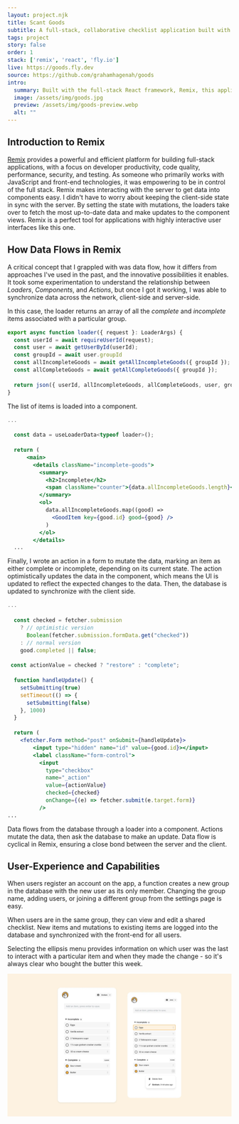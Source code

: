 ```yaml
---
layout: project.njk
title: Scant Goods
subtitle: A full-stack, collaborative checklist application built with Remix.
tags: project
story: false
order: 1
stack: ['remix', 'react', 'fly.io']
live: https://goods.fly.dev
source: https://github.com/grahamhagenah/goods
intro:
  summary: Built with the full-stack React framework, Remix, this application allows users to create groups edit a collaborative checklist that's always up-to-date.
  image: /assets/img/goods.jpg
  preview: /assets/img/goods-preview.webp
  alt: ""
---
```


## Introduction to Remix

<a href="https://remix.run/" target="_blank">Remix</a> provides a powerful and efficient platform for building full-stack applications, with a focus on developer productivity, code quality, performance, security, and testing. As someone who primarily works with JavaScript and front-end technologies, it was empowering to be in control of the full stack. Remix makes interacting with the server to get data into components easy. I didn't have to worry about keeping the client-side state in sync with the server. By setting the state with mutations, the loaders take over to fetch the most up-to-date data and make updates to the component views. Remix is a perfect tool for applications with highly interactive user interfaces like this one.

## How Data Flows in Remix

A critical concept that I grappled with was data flow, how it differs from approaches I've used in the past, and the innovative possibilities it enables. It took some experimentation to understand the relationship between <em>Loaders</em>, <em>Components</em>, and <em>Actions</em>, but once I got it working, I was able to synchronize data across the network, client-side and server-side.

In this case, the loader returns an array of all the <em>complete</em> and <em>incomplete</em> items associated with a particular group.

```js
export async function loader({ request }: LoaderArgs) {
  const userId = await requireUserId(request);
  const user = await getUserById(userId);
  const groupId = await user.groupId
  const allIncompleteGoods = await getAllIncompleteGoods({ groupId });
  const allCompleteGoods = await getAllCompleteGoods({ groupId });

  return json({ userId, allIncompleteGoods, allCompleteGoods, user, groupId });
}
```

The list of items is loaded into a component.

```jsx
...

  const data = useLoaderData<typeof loader>();
  
  return (
      <main>
        <details className="incomplete-goods">
          <summary>
            <h2>Incomplete</h2>
            <span className="counter">{data.allIncompleteGoods.length}</span>
          </summary>
          <ol>
            data.allIncompleteGoods.map((good) => 
              <GoodItem key={good.id} good={good} />
            )
          </ol>
        </details>
  ...
```

Finally, I wrote an action in a form to mutate the data, marking an item as either complete or incomplete, depending on its current state. The action optimistically updates the data in the component, which means the UI is updated to reflect the expected changes to the data. Then, the database is updated to synchronize with the client side.

```jsx
...

  const checked = fetcher.submission
    ? // optimistic version
      Boolean(fetcher.submission.formData.get("checked"))
    : // normal version
    good.completed || false;

 const actionValue = checked ? "restore" : "complete";

  function handleUpdate() {
    setSubmitting(true)
    setTimeout(() => {
      setSubmitting(false)
    }, 1000)
  }

  return (
    <fetcher.Form method="post" onSubmit={handleUpdate}>
        <input type="hidden" name="id" value={good.id}></input>
        <label className="form-control">
          <input
            type="checkbox"
            name="_action"
            value={actionValue}
            checked={checked}
            onChange={(e) => fetcher.submit(e.target.form)}
          />
...
```

Data flows from the database through a loader into a component. Actions mutate the data, then ask the database to make an update. Data flow is cyclical in Remix, ensuring a close bond between the server and the client.

## User-Experience and Capabilities

When users register an account on the app, a function creates a new group in the database with the new user as its only member. Changing the group name, adding users, or joining a different group from the settings page is easy.

When users are in the same group, they can view and edit a shared checklist. New items and mutations to existing items are logged into the database and synchronized with the front-end for all users.

Selecting the ellipsis menu provides information on which user was the last to interact with a particular item and when they made the change - so it's always clear who bought the butter this week.

<img class="content-img" src="/assets/img/goods-mobile.webp" alt="">
